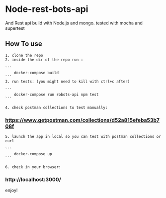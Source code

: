 # Node-rest-bots-api

And Rest api build with Node.js and mongo. tested with mocha and supertest

## How To use

    1. clone the repo
    2. inside the dir of the repo run :

    ```
        docker-compose build
    ```
    3. run tests: (you might need to kill with ctrl+c after)

    ```
        docker-compose run robots-api npm test
    ```
    
    4. check postman collections to test manually:

### https://www.getpostman.com/collections/d52a815efeba53b708f

    5. launch the app in local so you can test with postman collections or curl 
    
    ```
        docker-compose up
    ```
    
    6. check in your browser:
        
### http://localhost:3000/


enjoy!

